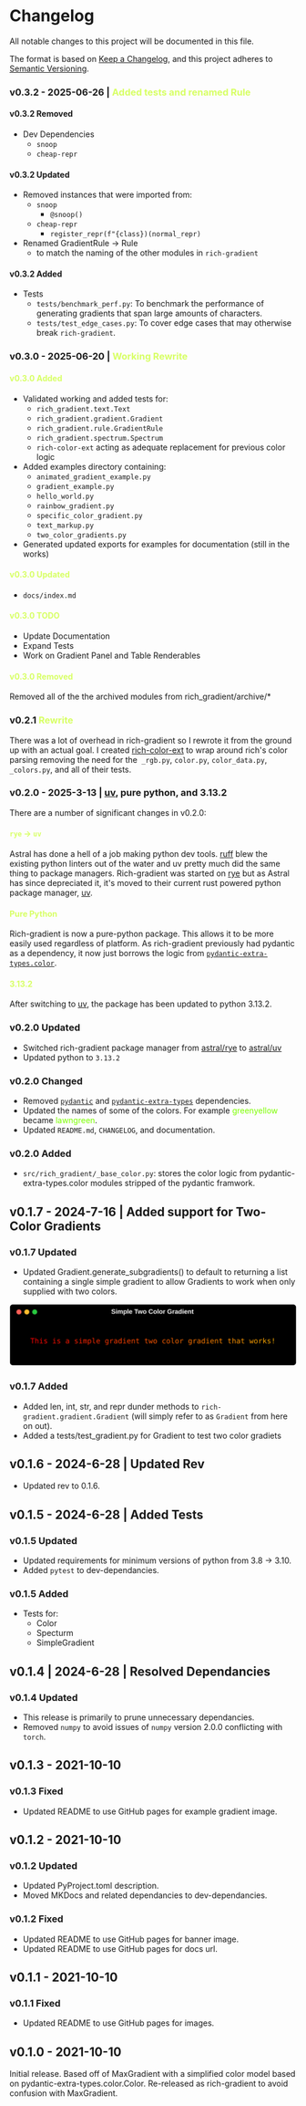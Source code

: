 # Changelog

All notable changes to this project will be documented in this file.

The format is based on [Keep a Changelog](https://keepachangelog.com/en/1.0.0/),
and this project adheres to [Semantic Versioning](https://semver.org/spec/v2.0.0.html).

<!--## [Unreleased]-->
### v0.3.2 - 2025-06-26 | <span style="color: rgb(215, 255, 100)"> Added tests and renamed Rule</span>

#### v0.3.2 Removed

- Dev Dependencies
  - `snoop`
  - `cheap-repr`

#### v0.3.2 Updated

- Removed instances that were imported from:
  - `snoop`
    - `@snoop()`
  - `cheap-repr`
    - `register_repr(f"{class})(normal_repr)`
- Renamed GradientRule -> Rule
  -  to match the naming of the other modules in `rich-gradient`

#### v0.3.2 Added

- Tests
  - `tests/benchmark_perf.py`: To benchmark the performance of generating gradients that span large amounts of characters.
  - `tests/test_edge_cases.py`: To cover edge cases that may otherwise break `rich-gradient`.


### v0.3.0 - 2025-06-20 | <span style="color: rgb(215, 255, 100)"> Working Rewrite</span>

#### <span style="color: rgb(215, 255, 100)">v0.3.0 Added</span>

- Validated working and added tests for:
  - `rich_gradient.text.Text`
  - `rich_gradient.gradient.Gradient`
  - `rich_gradient.rule.GradientRule`
  - `rich_gradient.spectrum.Spectrum`
  - `rich-color-ext` acting as adequate replacement for previous color logic
- Added examples directory containing:
  - `animated_gradient_example.py`
  - `gradient_example.py`
  - `hello_world.py`
  - `rainbow_gradient.py`
  - `specific_color_gradient.py`
  - `text_markup.py`
  - `two_color_gradients.py`
- Generated updated exports for examples for documentation (still in the works)

#### <span style="color: rgb(215, 255, 100)">v0.3.0 Updated</span>

- `docs/index.md`

#### <span style="color: rgb(215, 255, 100)">v0.3.0 TODO</span>

- Update Documentation
- Expand Tests
- Work on Gradient Panel and Table Renderables

#### <span style="color: rgb(215, 255, 100)">v0.3.0 Removed</span>

Removed all of the the archived modules from rich_gradient/archive/*

### v0.2.1 <span style="color: rgb(215, 255, 100)">Rewrite</span>

There was a lot of overhead in rich-gradient so I rewrote it from the ground up with an actual goal. I created [rich-color-ext](https://github.com/maxludden/rich-color-ext) to wrap around rich's color parsing removing the need for the` _rgb.py`, `color.py`, `color_data.py`, `_colors.py`, and all of their tests.

### v0.2.0 - 2025-3-13 | <span style="color:rgb(215, 255, 100)">[uv](https://github.com/astral-sh/uv)</span>, pure python, and 3.13.2

There are a number of significant changes in v0.2.0:

#### <span style="color: rgb(215, 255, 100)">`rye` → `uv`</span>

Astral has done a hell of a job making python dev tools. [ruff](https://github.com/astral-sh/ruff) blew the existing python linters out of the water and uv pretty much did the same thing to package managers. Rich-gradient was started on [rye](https://github.com/astral-sh/rye) but as Astral has since depreciated it, it's moved to their current rust powered python package manager, [uv](https://github.com/astral-sh/uv).

#### <span style="color: rgb(215, 255, 100)">Pure Python</span>

Rich-gradient is now a pure-python package. This allows it to be more easily used regardless of platform. As rich-gradient previously had pydantic as a dependency, it now just borrows the logic from [`pydantic-extra-types.color`](https://github.com/pydantic/pydantic-extra-types/blob/889319b7825331c18cedd16b80a09c2).

#### <span style="color: rgb(215, 255, 100)">3.13.2</span>

After switching to [uv](https://github.com/astral-sh/uv), the package has been updated to python 3.13.2.

### v0.2.0 Updated

- Switched rich-gradient package manager from [astral/rye](https://github.com/astral-sh/rye) to [astral/uv](https://github.com/astral-sh/uv)
- Updated python to `3.13.2`

### v0.2.0 Changed

- Removed [`pydantic`](https://github.com/pydantic/pydantic) and [`pydantic-extra-types`](https://github.com/pydantic/pydantic-extra-types) dependencies.
- Updated the names of some of the colors. For example <span style="color: #7CFF00">greenyellow</span> became <span style="color: #7CFF00">lawngreen</span>.
- Updated `README.md`, `CHANGELOG`, and documentation.

### v0.2.0 Added

- `src/rich_gradient/_base_color.py`: stores the color logic from pydantic-extra-types.color modules stripped of the pydantic framwork.

## v0.1.7 - 2024-7-16 | Added support for Two-Color Gradients

### v0.1.7 Updated

- Updated Gradient.generate_subgradients() to default to returning a list containing a single simple gradient to allow
Gradients to work when only supplied with two colors.

![Two Color Gradient](https://raw.githubusercontent.com/maxludden/rich-gradient/3b6e2cb013eda3bcba9dbcdd14c65179d28532da/docs/img/simple_gradient_example.svg)

### v0.1.7 Added

- Added len, int, str, and repr dunder methods to `rich-gradient.gradient.Gradient` (will simply refer to as `Gradient` from here on out).
- Added a tests/test_gradient.py for Gradient to test two color gradiets

## v0.1.6 - 2024-6-28 | Updated Rev

- Updated rev to 0.1.6.

## v0.1.5 - 2024-6-28 | Added Tests

### v0.1.5 Updated

- Updated requirements for minimum versions of python from 3.8 -> 3.10.
- Added `pytest` to dev-dependancies.

### v0.1.5 Added

- Tests for:
  - Color
  - Specturm
  - SimpleGradient

## v0.1.4 | 2024-6-28 | Resolved Dependancies

### v0.1.4 Updated

- This release is primarily to prune unnecessary dependancies.
- Removed `numpy` to avoid issues of `numpy` version 2.0.0 conflicting with `torch`.

## v0.1.3 - 2021-10-10

### v0.1.3 Fixed

- Updated README to use GitHub pages for example gradient image.

## v0.1.2 - 2021-10-10

### v0.1.2 Updated

- Updated PyProject.toml description.
- Moved MKDocs and related dependancies to dev-dependancies.

### v0.1.2 Fixed

- Updated README to use GitHub pages for banner image.
- Updated README to use GitHub pages for docs url.

## v0.1.1 - 2021-10-10

### v0.1.1 Fixed

- Updated README to use GitHub pages for images.

## v0.1.0 - 2021-10-10

Initial release. Based off of MaxGradient with a simplified color model based on pydantic-extra-types.color.Color. Re-released as rich-gradient to avoid confusion with MaxGradient.
